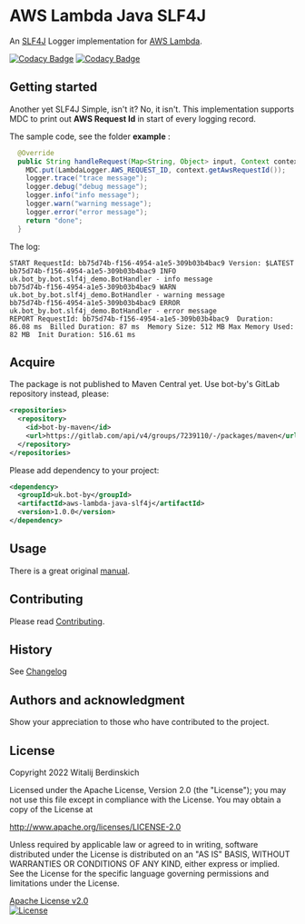 # AWS Lambda Java SLF4J

An [SLF4J][] Logger implementation for [AWS Lambda][lambda].

[![Codacy Badge](https://app.codacy.com/project/badge/Grade/dda626a02daf464c94aa10955a6b8f6b)](https://www.codacy.com/gl/bot-by/aws-lambda-java-slf4j/dashboard?utm_source=gitlab.com&amp;utm_medium=referral&amp;utm_content=bot-by/aws-lambda-java-slf4j&amp;utm_campaign=Badge_Grade)
[![Codacy Badge](https://app.codacy.com/project/badge/Coverage/dda626a02daf464c94aa10955a6b8f6b)](https://www.codacy.com/gl/bot-by/aws-lambda-java-slf4j/dashboard?utm_source=gitlab.com&utm_medium=referral&utm_content=bot-by/aws-lambda-java-slf4j&utm_campaign=Badge_Coverage)

## Getting started

Another yet SLF4J Simple, isn't it? No, it isn't. This implementation supports MDC to print out **AWS Request Id** in start of every logging record.

The sample code, see the folder **example** :

```java
  @Override
  public String handleRequest(Map<String, Object> input, Context context) {
    MDC.put(LambdaLogger.AWS_REQUEST_ID, context.getAwsRequestId());
    logger.trace("trace message");
    logger.debug("debug message");
    logger.info("info message");
    logger.warn("warning message");
    logger.error("error message");
    return "done";
  }

```

The log:

```log
START RequestId: bb75d74b-f156-4954-a1e5-309b03b4bac9 Version: $LATEST
bb75d74b-f156-4954-a1e5-309b03b4bac9 INFO uk.bot_by.bot.slf4j_demo.BotHandler - info message
bb75d74b-f156-4954-a1e5-309b03b4bac9 WARN uk.bot_by.bot.slf4j_demo.BotHandler - warning message
bb75d74b-f156-4954-a1e5-309b03b4bac9 ERROR uk.bot_by.bot.slf4j_demo.BotHandler - error message
REPORT RequestId: bb75d74b-f156-4954-a1e5-309b03b4bac9	Duration: 86.08 ms	Billed Duration: 87 ms	Memory Size: 512 MB	Max Memory Used: 82 MB	Init Duration: 516.61 ms
```

## Acquire

The package is not published to Maven Central yet.
Use bot-by's GitLab repository instead, please:

```xml
<repositories>
  <repository>
    <id>bot-by-maven</id>
    <url>https://gitlab.com/api/v4/groups/7239110/-/packages/maven</url>
  </repository>
</repositories>
```

Please add dependency to your project:

```xml
<dependency>
  <groupId>uk.bot-by</groupId>
  <artifactId>aws-lambda-java-slf4j</artifactId>
  <version>1.0.0</version>
</dependency>
```

## Usage

There is a great original [manual][manual].

## Contributing

Please read [Contributing](contributing.md).

## History

See [Changelog](changelog.md)

## Authors and acknowledgment

Show your appreciation to those who have contributed to the project.

## License

Copyright 2022 Witalij Berdinskich

Licensed under the Apache License, Version 2.0 (the "License");
you may not use this file except in compliance with the License.
You may obtain a copy of the License at

http://www.apache.org/licenses/LICENSE-2.0

Unless required by applicable law or agreed to in writing, software
distributed under the License is distributed on an "AS IS" BASIS,
WITHOUT WARRANTIES OR CONDITIONS OF ANY KIND, either express or implied.
See the License for the specific language governing permissions and
limitations under the License.

[Apache License v2.0](LICENSE)  
[![License](https://img.shields.io/badge/license-Apache%202.0-blue.svg?style=flat)](http://www.apache.org/licenses/LICENSE-2.0.html)

[SLF4J]: https://www.slf4j.org/
[lambda]: https://aws.amazon.com/lambda/
[manual]: https://www.slf4j.org/manual.html
